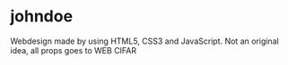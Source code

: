 # johndoe
Webdesign made by using HTML5, CSS3 and JavaScript. 
Not an original idea, all props goes to WEB CIFAR
